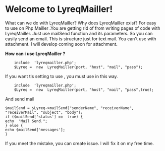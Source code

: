 # Welcome to LyreqMailler!
What can we do with LyreqMailler? Why does LyreqMailler exist? For easy to use on Php Mailler .You are getting rid of from writing pages of code with LyreqMailler. Just use mailSend function and its parameters. So you can easily send an email. This is structure just for text mail. You can't use with attachment. I will develop coming soon for attachment.

**How can i use LyreqMailler ?**

	    include  'lyreqmailler.php';
	    $Lyreq =  new  LyreqMailler(port, "host", "mail", "pass");
If you want tls setting to use , you must use in this way.

	    include  'lyreqmailler.php';
        $Lyreq =  new  LyreqMailler(port, "host", "mail", "pass",true);

And send mail

    $mailSend = $Lyreq->mailSend("senderName", "receiverName", "receiverMail", "subject", "body");
    if ($mailSend['status'] ==  true) {
    echo  "Mail Send.";
    } else {
    echo $mailSend['messages'];
    }
If you meet the mistake, you can create issue. I will fix it on my free time.

